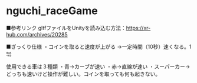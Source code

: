 # nguchi_raceGame

■参考リンク
gltfファイルをUnityを読み込む方法：https://xr-hub.com/archives/20285

■ざっくり仕様
・コインを取ると速度が上がる
→一定時間（10秒）速くなる。1㌖

使用できる車は３種類
・青→カーブが速い
・赤→直線が速い
・スーパーカー→どっちも速いけど操作が難しい。コインを取っても何も起きない。